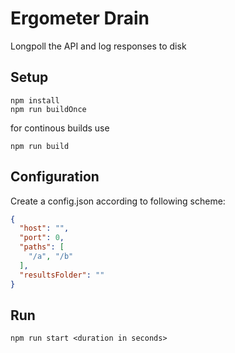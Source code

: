 # Ergometer Drain

Longpoll the API and log responses to disk

## Setup

```
npm install
npm run buildOnce
```

for continous builds use

```
npm run build
```

## Configuration

Create a config.json according to following scheme:

```json
{
  "host": "",
  "port": 0,
  "paths": [
    "/a", "/b"
  ],
  "resultsFolder": ""
}
```

## Run

```
npm run start <duration in seconds>
```